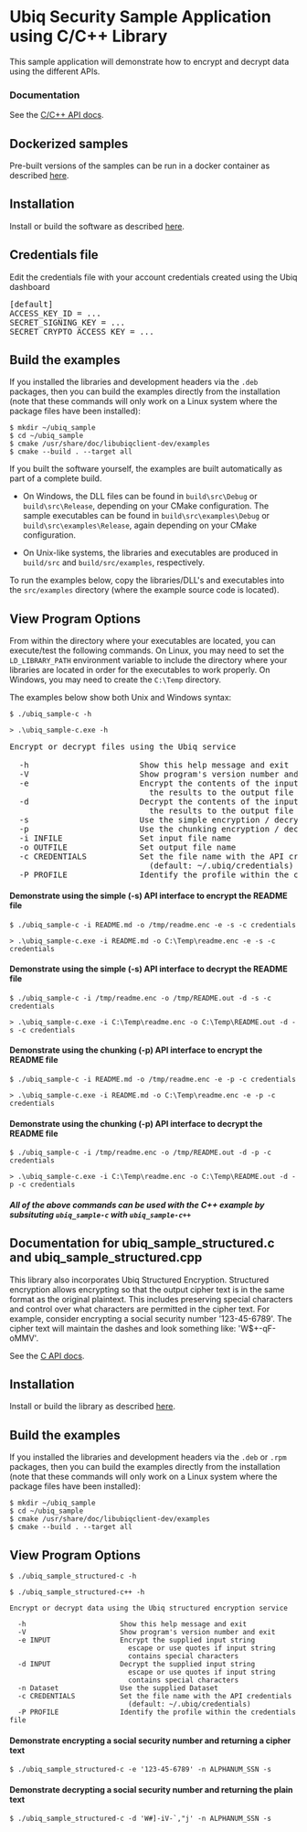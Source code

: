 # Ubiq Security Sample Application using C/C++ Library

This sample application will demonstrate how to encrypt and decrypt data using
the different APIs.

### Documentation

See the [C/C++ API docs](https://dev.ubiqsecurity.com/docs/api).

## Dockerized samples

Pre-built versions of the samples can be run in a docker container as described
[here](Docker.md).

## Installation

Install or build the software as described [here](/README.md#installation).

## Credentials file

Edit the credentials file with your account credentials created using the Ubiq
dashboard

<pre>
[default]
ACCESS_KEY_ID = ...  
SECRET_SIGNING_KEY = ...  
SECRET_CRYPTO_ACCESS_KEY = ...  
</pre>

## Build the examples

If you installed the libraries and development headers via the `.deb`
packages, then you can build the examples directly from the installation
(note that these commands will only work on a Linux system where the
package files have been installed):

```console
$ mkdir ~/ubiq_sample
$ cd ~/ubiq_sample
$ cmake /usr/share/doc/libubiqclient-dev/examples
$ cmake --build . --target all
```

If you built the software yourself, the examples are built automatically as
part of a complete build.

- On Windows, the DLL files can be found in `build\src\Debug` or
`build\src\Release`, depending on your CMake configuration. The sample
executables can be found in `build\src\examples\Debug` or
`build\src\examples\Release`, again depending on your CMake configuration.

- On Unix-like systems, the libraries and executables are produced in
`build/src` and `build/src/examples`, respectively.

To run the examples below, copy the libraries/DLL's and executables into the
`src/examples` directory (where the example source code is located).

## View Program Options

From within the directory where your executables are located, you can
execute/test the following commands. On Linux, you may need to set the
`LD_LIBRARY_PATH` environment variable to include the directory where your
libraries are located in order for the executables to work properly. On
Windows, you may need to create the `C:\Temp` directory.

The examples below show both Unix and Windows syntax:

```console
$ ./ubiq_sample-c -h
```
```console
> .\ubiq_sample-c.exe -h
```
<pre>
Encrypt or decrypt files using the Ubiq service

  -h                       Show this help message and exit
  -V                       Show program's version number and exit
  -e                       Encrypt the contents of the input file and write
                             the results to the output file
  -d                       Decrypt the contents of the input file and write
                             the results to the output file
  -s                       Use the simple encryption / decryption interfaces
  -p                       Use the chunking encryption / decryption interfaces
  -i INFILE                Set input file name
  -o OUTFILE               Set output file name
  -c CREDENTIALS           Set the file name with the API credentials
                             (default: ~/.ubiq/credentials)
  -P PROFILE               Identify the profile within the credentials file
</pre>

#### Demonstrate using the simple (-s) API interface to encrypt the README file

```console
$ ./ubiq_sample-c -i README.md -o /tmp/readme.enc -e -s -c credentials
```
```console
> .\ubiq_sample-c.exe -i README.md -o C:\Temp\readme.enc -e -s -c credentials
```

#### Demonstrate using the simple (-s) API interface to decrypt the README file

```console
$ ./ubiq_sample-c -i /tmp/readme.enc -o /tmp/README.out -d -s -c credentials
```
```console
> .\ubiq_sample-c.exe -i C:\Temp\readme.enc -o C:\Temp\README.out -d -s -c credentials
```

#### Demonstrate using the chunking (-p) API interface to encrypt the README file

```console
$ ./ubiq_sample-c -i README.md -o /tmp/readme.enc -e -p -c credentials
```
```console
> .\ubiq_sample-c.exe -i README.md -o C:\Temp\readme.enc -e -p -c credentials
```

#### Demonstrate using the chunking (-p) API interface to decrypt the README file

```console
$ ./ubiq_sample-c -i /tmp/readme.enc -o /tmp/README.out -d -p -c credentials
```
```console
> .\ubiq_sample-c.exe -i C:\Temp\readme.enc -o C:\Temp\README.out -d -p -c credentials
```

##### _All of the above commands can be used with the C++ example by subsituting `ubiq_sample-c` with `ubiq_sample-c++`_



## Documentation for ubiq_sample_structured.c and ubiq_sample_structured.cpp
This library also incorporates Ubiq Structured Encryption.  Structured encryption allows encrypting so that the output cipher text is in the same format as the original plaintext. This includes preserving special characters and control over what characters are permitted in the cipher text. For example, consider encrypting a social security number '123-45-6789'. The cipher text will maintain the dashes and look something like: 'W$+-qF-oMMV'.


See the [C API docs](https://dev.ubiqsecurity.com/docs/api).

## Installation

Install or build the library as described [here](/README.md#installation).

## Build the examples

If you installed the libraries and development headers via the `.deb` or `.rpm`
packages, then you can build the examples directly from the installation
(note that these commands will only work on a Linux system where the
package files have been installed):

```console
$ mkdir ~/ubiq_sample
$ cd ~/ubiq_sample
$ cmake /usr/share/doc/libubiqclient-dev/examples
$ cmake --build . --target all
```

## View Program Options

```console
$ ./ubiq_sample_structured-c -h

$ ./ubiq_sample_structured-c++ -h
```

```console
Encrypt or decrypt data using the Ubiq structured encryption service

  -h                       Show this help message and exit
  -V                       Show program's version number and exit
  -e INPUT                 Encrypt the supplied input string
                             escape or use quotes if input string
                             contains special characters
  -d INPUT                 Decrypt the supplied input string
                             escape or use quotes if input string
                             contains special characters
  -n Dataset               Use the supplied Dataset
  -c CREDENTIALS           Set the file name with the API credentials
                             (default: ~/.ubiq/credentials)
  -P PROFILE               Identify the profile within the credentials file
```



#### Demonstrate encrypting a social security number and returning a cipher text

```console
$ ./ubiq_sample_structured-c -e '123-45-6789' -n ALPHANUM_SSN -s
```

#### Demonstrate decrypting a social security number and returning the plain text

```console
$ ./ubiq_sample_structured-c -d 'W#]-iV-`,"j' -n ALPHANUM_SSN -s
```
